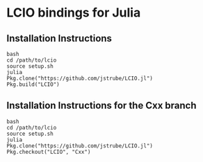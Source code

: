 LCIO bindings for Julia
=======================

Installation Instructions
-------------------------
```
bash
cd /path/to/lcio
source setup.sh
julia
Pkg.clone("https://github.com/jstrube/LCIO.jl")
Pkg.build("LCIO")
```

Installation Instructions for the Cxx branch
--------------------------------------------

```
bash
cd /path/to/lcio
source setup.sh
julia
Pkg.clone("https://github.com/jstrube/LCIO.jl")
Pkg.checkout("LCIO", "Cxx")
```
